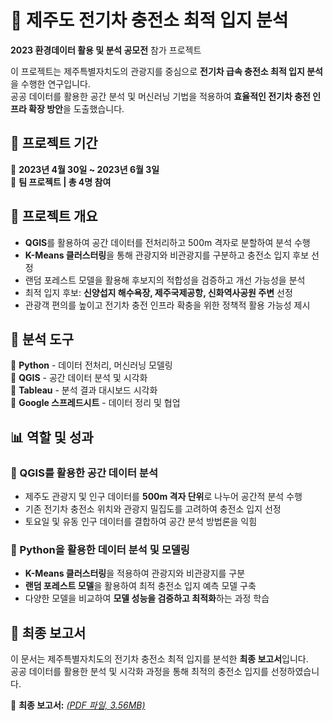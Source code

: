 # 🚗 제주도 전기차 충전소 최적 입지 분석
**2023 환경데이터 활용 및 분석 공모전** 참가 프로젝트  

이 프로젝트는 제주특별자치도의 관광지를 중심으로 **전기차 급속 충전소 최적 입지 분석**을 수행한 연구입니다.  
공공 데이터를 활용한 공간 분석 및 머신러닝 기법을 적용하여 **효율적인 전기차 충전 인프라 확장 방안**을 도출했습니다.

## 📆 프로젝트 기간  
📅 **2023년 4월 30일 ~ 2023년 6월 3일**  
👥 **팀 프로젝트 | 총 4명 참여**  

## 📌 프로젝트 개요  
- **QGIS**를 활용하여 공간 데이터를 전처리하고 500m 격자로 분할하여 분석 수행  
- **K-Means 클러스터링**을 통해 관광지와 비관광지를 구분하고 충전소 입지 후보 선정  
- 랜덤 포레스트 모델을 활용해 후보지의 적합성을 검증하고 개선 가능성을 분석  
- 최적 입지 후보: **신양섭지 해수욕장, 제주국제공항, 신화역사공원 주변** 선정  
- 관광객 편의를 높이고 전기차 충전 인프라 확충을 위한 정책적 활용 가능성 제시  

## 🔧 분석 도구  
🔹 **Python** - 데이터 전처리, 머신러닝 모델링  
🔹 **QGIS** - 공간 데이터 분석 및 시각화  
🔹 **Tableau** - 분석 결과 대시보드 시각화  
🔹 **Google 스프레드시트** - 데이터 정리 및 협업  

## 📊 역할 및 성과  
### 📍 QGIS를 활용한 공간 데이터 분석  
- 제주도 관광지 및 인구 데이터를 **500m 격자 단위**로 나누어 공간적 분석 수행  
- 기존 전기차 충전소 위치와 관광지 밀집도를 고려하여 충전소 입지 선정  
- 토요일 및 유동 인구 데이터를 결합하여 공간 분석 방법론을 익힘  

### 🤖 Python을 활용한 데이터 분석 및 모델링  
- **K-Means 클러스터링**을 적용하여 관광지와 비관광지를 구분  
- **랜덤 포레스트 모델**을 활용하여 최적 충전소 입지 예측 모델 구축  
- 다양한 모델을 비교하여 **모델 성능을 검증하고 최적화**하는 과정 학습

## 📑 최종 보고서
이 문서는 제주특별자치도의 전기차 충전소 최적 입지를 분석한 **최종 보고서**입니다.  
공공 데이터를 활용한 분석 및 시각화 과정을 통해 최적의 충전소 입지를 선정하였습니다.

<p>
    📄 <strong>최종 보고서:</strong> 
    <a href="https://github.com/kimhee02/Electric_charging_station/blob/main/직접%20분석%20보고서_환경%20공모전.pdf" target="_blank">
        <em>(PDF 파일, 3.56MB)</em>
    </a>
</p>


